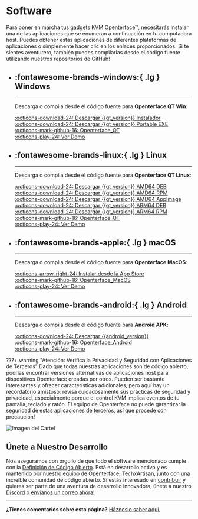 # Software

Para poner en marcha tus gadgets KVM Openterface™, necesitarás instalar una de las aplicaciones que se enumeran a continuación en tu computadora host. Puedes obtener estas aplicaciones de diferentes plataformas de aplicaciones o simplemente hacer clic en los enlaces proporcionados. Si te sientes aventurero, también puedes compilarlas desde el código fuente utilizando nuestros repositorios de GitHub!

<div class="grid cards" markdown>

-   ## :fontawesome-brands-windows:{ .lg } __Windows__

    ---

    Descarga o compila desde el código fuente para **Openterface QT Win**:

    [:octicons-download-24: Descargar {{qt_version}} Instalador](https://github.com/TechxArtisanStudio/Openterface_QT/releases/download/{{qt_version}}/openterfaceQT.windows.amd64.installer.exe)  <br>
    [:octicons-download-24: Descargar {{qt_version}} Portable EXE](https://github.com/TechxArtisanStudio/Openterface_QT/releases/download/{{qt_version}}/openterfaceQT-portable.exe)  <br>
    [:octicons-mark-github-16: Openterface_QT](https://github.com/TechxArtisanStudio/Openterface_QT)  <br>
    [:octicons-play-24: Ver Demo](https://youtu.be/ERzpGtRvP2o?si=e9k402f0nxsD8o2j)

-   ## :fontawesome-brands-linux:{ .lg } __Linux__

    ---

    Descarga o compila desde el código fuente para **Openterface QT Linux**:

    [:octicons-download-24: Descargar {{qt_version}} AMD64 DEB](https://github.com/TechxArtisanStudio/Openterface_QT/releases/download/{{qt_version}}/openterfaceQT.linux.amd64.deb)  <br>
    [:octicons-download-24: Descargar {{qt_version}} AMD64 RPM](https://github.com/TechxArtisanStudio/Openterface_QT/releases/download/{{qt_version}}/openterfaceQT.linux.amd64.rpm)  <br>
    [:octicons-download-24: Descargar {{qt_version}} AMD64 AppImage](https://github.com/TechxArtisanStudio/Openterface_QT/releases/download/{{qt_version}}/openterfaceQT.linux.amd64.AppImage)  <br>
    [:octicons-download-24: Descargar {{qt_version}} ARM64 DEB](https://github.com/TechxArtisanStudio/Openterface_QT/releases/download/{{qt_version}}/openterfaceQT.linux.arm64.deb)  <br>
    [:octicons-download-24: Descargar {{qt_version}} ARM64 RPM](https://github.com/TechxArtisanStudio/Openterface_QT/releases/download/{{qt_version}}/openterfaceQT.linux.arm64.rpm)  <br>
    [:octicons-mark-github-16: Openterface_QT](https://github.com/TechxArtisanStudio/Openterface_QT)  <br>
    [:octicons-play-24: Ver Demo](https://youtu.be/_ScpI6TC0Pk?si=FSg7A2zmST8QbFec)

-   ## :fontawesome-brands-apple:{ .lg } __macOS__

    ---

    Descarga o compila desde el código fuente para **Openterface MacOS**:

    [:octicons-arrow-right-24: Instalar desde la App Store](/appstore) <br>
    [:octicons-mark-github-16: Openterface_MacOS](https://github.com/TechxArtisanStudio/Openterface_MacOS)  <br>
    [:octicons-play-24: Ver Demo](https://youtu.be/m7OpUem0zqY?si=tclfl0Jl77tmE6_e)

-   ## :fontawesome-brands-android:{ .lg } __Android__

    ---

    Descarga o compila desde el código fuente para **Android APK**:

    [:octicons-download-24: Descargar {{android_version}}](https://github.com/TechxArtisanStudio/Openterface_Android/releases/download/{{android_version}}/OpenterfaceAndroid-release.apk)  <br>
    [:octicons-mark-github-16: Openterface_Android](https://github.com/TechxArtisanStudio/Openterface_Android)  <br>
    [:octicons-play-24: Ver Demo](https://x.com/TechxArtisan/status/1825460088922071398)

</div>

???+ warning "Atención: Verifica la Privacidad y Seguridad con Aplicaciones de Terceros"
    Dado que todas nuestras aplicaciones son de código abierto, podrías encontrar versiones alternativas de aplicaciones host para dispositivos Openterface creadas por otros. Pueden ser bastante interesantes y ofrecer características adicionales, pero aquí hay un recordatorio amistoso: revisa cuidadosamente sus prácticas de seguridad y privacidad, especialmente porque el control KVM implica eventos de tu pantalla, teclado y ratón. El equipo de Openterface no puede garantizar la seguridad de estas aplicaciones de terceros, así que procede con precaución!

<div class="container">
    <img src="/images/product/win_qt_app.jpg" alt="Imagen del Cartel" class="poster-image-shadow">
</div>

## Únete a Nuestro Desarrollo

Nos aseguramos con orgullo de que todo el software mencionado cumple con la [Definición de Código Abierto](/compliance). Está en desarrollo activo y es mantenido por nuestro equipo de Openterface, TechxArtisan, junto con una increíble comunidad de código abierto. Si estás interesado en [contribuir](/contributing) y quieres ser parte de una aventura de desarrollo innovadora, únete a nuestro [Discord](/discord) o [envíanos un correo ahora!](mailto:info@openterface.com)

---

**¿Tienes comentarios sobre esta página?** [Háznoslo saber aquí.](https://forms.gle/wmxoR2C1VdG36mT69)